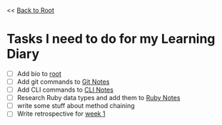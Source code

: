 << [Back to Root](README.md)

# Tasks I need to do for my Learning Diary

- [ ] Add bio to [root](README.md)
- [ ] Add git commands to [Git Notes](notes/git/README.md)
- [ ] Add CLI commands to [CLI Notes](notes/CLI/README.md)
- [ ] Research Ruby data types and add them to [Ruby Notes](notes/Ruby/README.md)
- [ ] write some stuff about method chaining
- [ ] Write retrospective for [week 1](Diary/module1/README.md)   